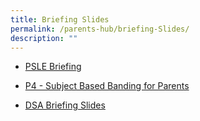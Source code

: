 ```yaml
---
title: Briefing Slides
permalink: /parents-hub/briefing-Slides/
description: ""
---
```


* [PSLE Briefing](https://sites.google.com/moe.edu.sg/wgps-2021pslebriefing/home)

*   [P4 - Subject Based Banding for Parents](https://www.westgrovepri.moe.edu.sg/files/SBB%20Briefing%20for%20Parents%20(School%20website).pdf)
    
*   [DSA Briefing Slides](https://youtu.be/kFgnFLu8pfc)